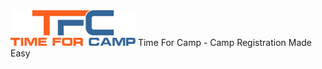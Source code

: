 <img src="https://github.com/timeforcamp/time-for-camp/blob/master/tfcadmin-logo.png" alt="Time For Camp" width="200"/>
Time For Camp - Camp Registration Made Easy

